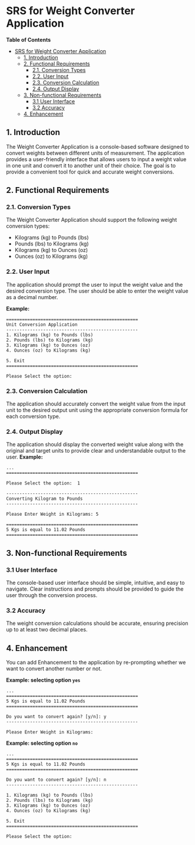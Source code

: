 # SRS for Weight Converter Application

**Table of Contents**
- [SRS for Weight Converter Application](#srs-for-weight-converter-application)
  - [1. Introduction](#1-introduction)
  - [2. Functional Requirements](#2-functional-requirements)
    - [2.1. Conversion Types](#21-conversion-types)
    - [2.2. User Input](#22-user-input)
    - [2.3. Conversion Calculation](#23-conversion-calculation)
    - [2.4. Output Display](#24-output-display)
  - [3. Non-functional Requirements](#3-non-functional-requirements)
    - [3.1 User Interface](#31-user-interface)
    - [3.2 Accuracy](#32-accuracy)
  - [4. Enhancement](#4-enhancement)


## 1. Introduction

The Weight Converter Application is a console-based software designed to convert
weights between different units of measurement. The application provides a
user-friendly interface that allows users to input a weight value in one unit
and convert it to another unit of their choice. The goal is to provide a
convenient tool for quick and accurate weight conversions.

## 2. Functional Requirements

### 2.1. Conversion Types

The Weight Converter Application should support the following weight conversion
types:

- Kilograms (kg) to Pounds (lbs)
- Pounds (lbs) to Kilograms (kg)
- Kilograms (kg) to Ounces (oz)
- Ounces (oz) to Kilograms (kg)

### 2.2. User Input

The application should prompt the user to input the weight value and the desired
conversion type. The user should be able to enter the weight value as a decimal
number.

**Example:**
```
==================================================
Unit Conversion Application
--------------------------------------------------
1. Kilograms (kg) to Pounds (lbs)
2. Pounds (lbs) to Kilograms (kg)
3. Kilograms (kg) to Ounces (oz)
4. Ounces (oz) to Kilograms (kg)

5. Exit
==================================================

Please Select the option: 
```

### 2.3. Conversion Calculation

The application should accurately convert the weight value from the input unit
to the desired output unit using the appropriate conversion formula for each 
conversion type.

### 2.4. Output Display

The application should display the converted weight value along with the
original and target units to provide clear and understandable output to the
user.
**Example:**
```
...
==================================================

Please Select the option:  1

--------------------------------------------------
Converting Kilogram to Pounds
--------------------------------------------------

Please Enter Weight in Kilograms: 5

==================================================
5 Kgs is equal to 11.02 Pounds
==================================================
```

## 3. Non-functional Requirements

### 3.1 User Interface

The console-based user interface should be simple, intuitive, and easy to
navigate. Clear instructions and prompts should be provided to guide the user
through the conversion process.

### 3.2 Accuracy
The weight conversion calculations should be accurate, ensuring precision up to
at least two decimal places.

## 4. Enhancement

You can add Enhancement to the application by re-prompting whether we want to
convert another number or not.

**Example: selecting option `yes`**

```
...
==================================================
5 Kgs is equal to 11.02 Pounds
==================================================

Do you want to convert again? [y/n]: y
--------------------------------------------------

Please Enter Weight in Kilograms: 

```

**Example: selecting option `no`**
```
...
==================================================
5 Kgs is equal to 11.02 Pounds
==================================================

Do you want to convert again? [y/n]: n
--------------------------------------------------

1. Kilograms (kg) to Pounds (lbs)
2. Pounds (lbs) to Kilograms (kg)
3. Kilograms (kg) to Ounces (oz)
4. Ounces (oz) to Kilograms (kg)

5. Exit
==================================================

Please Select the option:

```